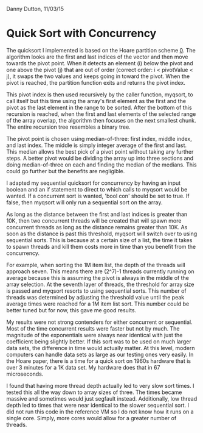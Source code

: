 Danny Dutton, 11/03/15

# Quick Sort with Concurrency #

The quicksort I implemented is based on the Hoare partition scheme [0]. 
The algorithm looks are the first and last indices of the vector and then 
move towards the pivot point. When it detects an element (i) below the pivot 
and one above the pivot (j) that are out of order (correct order: i < 
pivotValue < j), it swaps the two values and keeps going in toward the pivot. 
When the pivot is reached, the partition function exits and returns the pivot 
index.

This pivot index is then used recursively by the caller function, myqsort, 
to call itself but this time using the array's first element as the first and 
the pivot as the last element in the range to be sorted. After the bottom of 
this recursion is reached, when the first and last elements of the selected 
range of the array overlap, the algorithm then focuses on the next smallest 
chunk. The entire recursion tree resembles a binary tree.

The pivot point is chosen using median-of-three: first index, middle 
index, and last index. The middle is simply integer average of the first and 
last. This median allows the best pick of a pivot point without taking any 
further steps. A better pivot would be dividing the array up into three 
sections and doing median-of-three on each and finding the median of the 
medians. This could go further but the benefits are negligible.

I adapted my sequential quicksort for concurrency by having an input 
boolean and an if statement to direct to which calls to myqsort would be 
wanted. If a concurrent sort is wanted, 'bool con' should be set to true. If 
false, then myqsort will only run a sequential sort on the array.

As long as the distance between the first and last indices is greater than 
10K, then two concurrent threads will be created that will spawn more 
concurrent threads as long as the distance remains greater than 10K. As soon 
as the distance is past this threshold, myqsort will switch over to using 
sequential sorts. This is because at a certain size of a list, the time it 
takes to spawn threads and kill them costs more in time than you benefit from 
the concurrency.

For example, when sorting the 1M item list, the depth of the threads will 
approach seven. This means there are (2^7)-1 threads currently running on 
average because this is assuming the pivot is always in the middle of the 
array selection. At the seventh layer of threads, the threshold for array size 
is passed and myqsort resorts to using sequential sorts. This number of 
threads was determined by adjusting the threshold value until the peak average 
times were reached for a 1M item list sort. This number could be better tuned 
but for now, this gave me good results.

My results were not strong contenders for either concurrent or sequential. 
Most of the time concurrent results were faster but not by much. The magnitude 
of the exponentials were always near identical with just the coefficient being 
slightly better. If this sort was to be used on much larger data sets, the 
difference in time would actually matter. At this level, modern computers can 
handle data sets as large as our testing ones very easily. In the Hoare paper, 
there is a time for a quick sort on 1960s hardware that is over 3 minutes for 
a 1K data set. My hardware does that in 67 microseconds.

I found that having more thread depth actually led to very slow sort times. I 
tested this all the way down to array sizes of three. The times became massive 
and sometimes would just segfault instead. Additionally, low thread depth led 
to times that were near identical to the slower sequential sort. I did not run 
this code in the reference VM so I do not know how it runs on a single core. 
Simply, more cores would allow for a greater number of threads.

[0]: http://comjnl.oxfordjournals.org/content/5/1/10